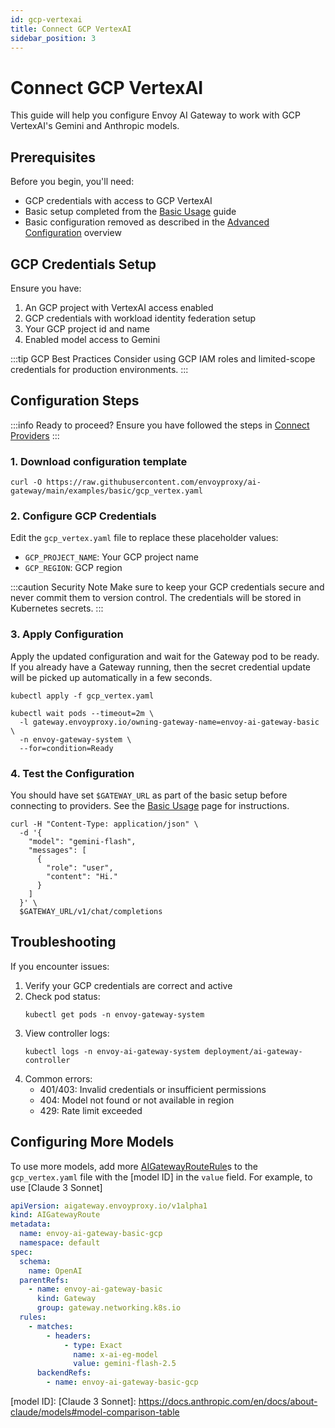 ```yaml
---
id: gcp-vertexai
title: Connect GCP VertexAI
sidebar_position: 3
---
```


# Connect GCP VertexAI

This guide will help you configure Envoy AI Gateway to work with GCP VertexAI's Gemini and Anthropic models.

## Prerequisites

Before you begin, you'll need:
- GCP credentials with access to GCP VertexAI
- Basic setup completed from the [Basic Usage](../basic-usage.md) guide
- Basic configuration removed as described in the [Advanced Configuration](./index.md) overview

## GCP Credentials Setup

Ensure you have:
1. An GCP project with VertexAI access enabled
2. GCP credentials with workload identity federation setup
3. Your GCP project id and name
4. Enabled model access to Gemini

:::tip GCP Best Practices
Consider using GCP IAM roles and limited-scope credentials for production environments.
:::

## Configuration Steps

:::info Ready to proceed?
Ensure you have followed the steps in [Connect Providers](../connect-providers/)
:::

### 1. Download configuration template

```shell
curl -O https://raw.githubusercontent.com/envoyproxy/ai-gateway/main/examples/basic/gcp_vertex.yaml
```

### 2. Configure GCP Credentials

Edit the `gcp_vertex.yaml` file to replace these placeholder values:
- `GCP_PROJECT_NAME`: Your GCP project name
- `GCP_REGION`: GCP region

:::caution Security Note
Make sure to keep your GCP credentials secure and never commit them to version control.
The credentials will be stored in Kubernetes secrets.
:::

### 3. Apply Configuration

Apply the updated configuration and wait for the Gateway pod to be ready. If you already have a Gateway running,
then the secret credential update will be picked up automatically in a few seconds.

```shell
kubectl apply -f gcp_vertex.yaml

kubectl wait pods --timeout=2m \
  -l gateway.envoyproxy.io/owning-gateway-name=envoy-ai-gateway-basic \
  -n envoy-gateway-system \
  --for=condition=Ready
```

### 4. Test the Configuration

You should have set `$GATEWAY_URL` as part of the basic setup before connecting to providers.
See the [Basic Usage](../basic-usage.md) page for instructions.

```shell
curl -H "Content-Type: application/json" \
  -d '{
    "model": "gemini-flash",
    "messages": [
      {
        "role": "user",
        "content": "Hi."
      }
    ]
  }' \
  $GATEWAY_URL/v1/chat/completions
```

## Troubleshooting

If you encounter issues:

1. Verify your GCP credentials are correct and active
2. Check pod status:
   ```shell
   kubectl get pods -n envoy-gateway-system
   ```
3. View controller logs:
   ```shell
   kubectl logs -n envoy-ai-gateway-system deployment/ai-gateway-controller
   ```
4. Common errors:
    - 401/403: Invalid credentials or insufficient permissions
    - 404: Model not found or not available in region
    - 429: Rate limit exceeded

## Configuring More Models

To use more models, add more [AIGatewayRouteRule]s to the `gcp_vertex.yaml` file with the [model ID] in the `value` field. For example, to use [Claude 3 Sonnet]

```yaml
apiVersion: aigateway.envoyproxy.io/v1alpha1
kind: AIGatewayRoute
metadata:
  name: envoy-ai-gateway-basic-gcp
  namespace: default
spec:
  schema:
    name: OpenAI
  parentRefs:
    - name: envoy-ai-gateway-basic
      kind: Gateway
      group: gateway.networking.k8s.io
  rules:
    - matches:
        - headers:
            - type: Exact
              name: x-ai-eg-model
              value: gemini-flash-2.5
      backendRefs:
        - name: envoy-ai-gateway-basic-gcp
```

[AIGatewayRouteRule]: ../../api/api.mdx#aigatewayrouterule
[model ID]:
[Claude 3 Sonnet]: https://docs.anthropic.com/en/docs/about-claude/models#model-comparison-table
